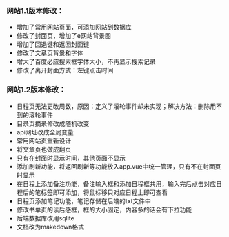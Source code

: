 ### 网站1.1版本修改：
- 增加了常用网站页面，可添加网站到数据库
- 修改了封面页，增加了e网站背景图
- 增加了回退键和返回封面键
- 修改了文章页背景和字体
- 增大了百度必应搜索框字体大小，不再显示搜索记录
- 修改了离开封面方式：左键点击时间

### 网站1.2版本修改：
- 日程页无法更改周数，原因：定义了滚轮事件却未实现；解决方法：删除用不到的滚轮事件
- 目录页摘录修改成随机改变
- api网址改成全局变量
- 常用网站页重新设计
- 将文章页也做成翻页
- 只有在封面时显示时间，其他页面不显示
- 添加刷新功能，将返回刷新等功能放入app.vue中统一管理，只有不在封面页时显示
- 在日程上添加备注功能，备注输入框和添加日程框共用，输入完后点击对应日程后的笔标签即可添加，将鼠标移只对应日程上即可查看
- 日程页添加笔记功能，笔记存储在后端的txt文件中
- 修改书单页的读后感框，框的大小固定，内容多的话会有下拉功能
- 后端数据库改用sqlite
- 文档改为makedown格式